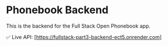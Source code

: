 # Phonebook Backend

This is the backend for the Full Stack Open Phonebook app.

✅ Live API: [https://fullstack-part3-backend-ect5.onrender.com]
